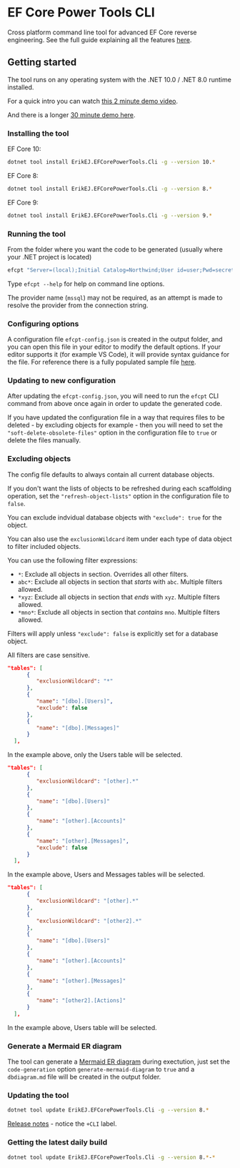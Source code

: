 # EF Core Power Tools CLI

Cross platform command line tool for advanced EF Core reverse engineering. See the full guide explaining all the features [here](https://github.com/ErikEJ/EFCorePowerTools/wiki/Reverse-Engineering).

## Getting started

The tool runs on any operating system with the .NET 10.0 / .NET 8.0 runtime installed. 

For a quick intro you can watch [this 2 minute demo video](https://www.youtube.com/watch?v=mtz-O6VXAc0&t=56s).

And there is a longer [30 minute demo here](https://www.youtube.com/watch?v=fwR59ep-2-8).

### Installing the tool

EF Core 10:

```bash
dotnet tool install ErikEJ.EFCorePowerTools.Cli -g --version 10.*
```

EF Core 8:

```bash
dotnet tool install ErikEJ.EFCorePowerTools.Cli -g --version 8.*
```

EF Core 9:

```bash
dotnet tool install ErikEJ.EFCorePowerTools.Cli -g --version 9.*
```

### Running the tool 

From the folder where you want the code to be generated (usually where your .NET project is located)

```bash
efcpt "Server=(local);Initial Catalog=Northwind;User id=user;Pwd=secret123;Encrypt=false" mssql
```

Type `efcpt --help` for help on command line options.

The provider name (`mssql`) may not be required, as an attempt is made to resolve the provider from the connection string.

### Configuring options

A configuration file `efcpt-config.json` is created in the output folder, and you can open this file in your editor to modify the default options. If your editor supports it (for example VS Code), it will provide syntax guidance for the file. For reference there is a fully populated sample file [here](https://github.com/ErikEJ/EFCorePowerTools/blob/master/samples/efcpt-config.json).

### Updating to new configuration

After updating the `efcpt-config.json`, you will need to run the `efcpt` CLI command from above once again in order to update the generated code.

If you have updated the configuration file in a way that requires files to be deleted - by excluding objects for example - then you will need to set the `"soft-delete-obsolete-files"` option in the configuration file to `true` or delete the files manually.

### Excluding objects

The config file defaults to always contain all current database objects. 

If you don't want the lists of objects to be refreshed during each scaffolding operation, set the `"refresh-object-lists"` option in the configuration file to `false`.

You can exclude indvidual database objects with `"exclude": true` for the object.

You can also use the `exclusionWildcard` item under each type of data object to filter included objects. 

You can use the following filter expressions:

- `*`: Exclude all objects in section. Overrides all other filters.
- `abc*`: Exclude all objects in section that *starts* with `abc`. Multiple filters allowed.
- `*xyz`: Exclude all objects in section that *ends* with `xyz`. Multiple filters allowed.
- `*mno*`: Exclude all objects in section that *contains* `mno`. Multiple filters allowed.

Filters will apply unless `"exclude": false` is explicitly set for a database object.

All filters are case sensitive.

```json
"tables": [
      {
         "exclusionWildcard": "*"
      },
      {
         "name": "[dbo].[Users]",
         "exclude": false
      },
      {
         "name": "[dbo].[Messages]"
      }
  ],
```

In the example above, only the Users table will be selected.

```json
"tables": [
      {
         "exclusionWildcard": "[other].*"
      },
      {
         "name": "[dbo].[Users]"
      },
      {
         "name": "[other].[Accounts]"
      },      
      {
         "name": "[other].[Messages]",
         "exclude": false
      }
  ],
```

In the example above, Users and Messages tables will be selected.

```json
"tables": [
      {
         "exclusionWildcard": "[other].*"
      },
      {
         "exclusionWildcard": "[other2].*"
      },
      {
         "name": "[dbo].[Users]"
      },
      {
         "name": "[other].[Accounts]"
      },      
      {
         "name": "[other].[Messages]"
      },
      {
         "name": "[other2].[Actions]"
      }
  ],
```

In the example above, Users table will be selected.


### Generate a Mermaid ER diagram

The tool can generate a [Mermaid ER diagram](https://mermaid.js.org/syntax/entityRelationshipDiagram.html) during exectution, just set the `code-generation` option `generate-mermaid-diagram` to `true` and a `dbdiagram.md` file will be created in the output folder.

### Updating the tool

```bash
dotnet tool update ErikEJ.EFCorePowerTools.Cli -g --version 8.*
```

[Release notes](https://github.com/ErikEJ/EFCorePowerTools/wiki/Release-notes) - notice the `+CLI` label.

### Getting the latest daily build

```bash
dotnet tool update ErikEJ.EFCorePowerTools.Cli -g --version 8.*-*
```

